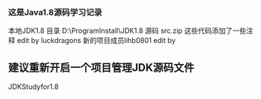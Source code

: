 ### 这是Java1.8源码学习记录
本地JDK1.8 目录 D:\ProgramInstall\JDK1.8
源码 src.zip
这些代码添加了一些注释 edit by luckdragons
新的项目成员lihb0801 edit by


## 建议重新开启一个项目管理JDK源码文件
JDKStudyfor1.8
